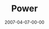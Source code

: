---
layout: message
category: message
series: "Ghost"
title: "Power"
date: 2007-04-07-00-00
message_id: 24
audio: "http://s3.amazonaws.com/crossroads-media/media/legacy/mp3/Ghost_01_Power_04-07-07_Tome.mp3"
audio-duration: "38:21"
flag: "N"
---